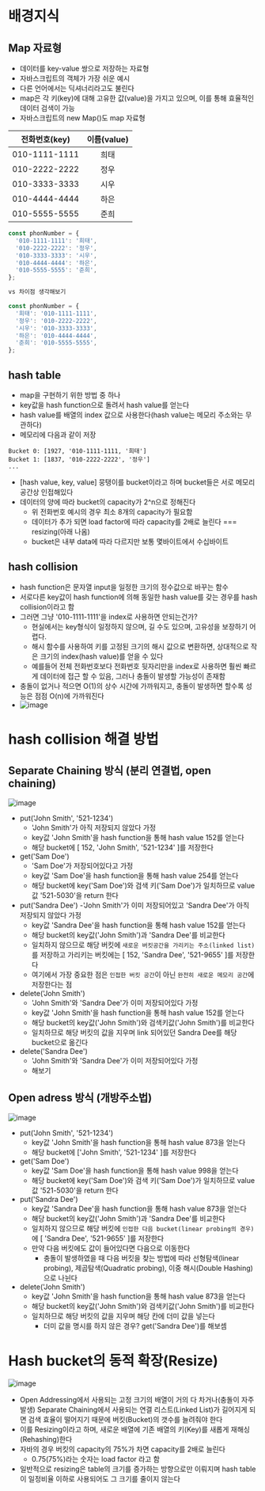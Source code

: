 # 배경지식

## Map 자료형

- 데이터를 key-value 쌍으로 저장하는 자료형
- 자바스크립트의 객체가 가장 쉬운 예시
- 다른 언어에서는 딕셔너리라고도 불린다
- map은 각 키(key)에 대해 고유한 값(value)을 가지고 있으며, 이를 통해 효율적인 데이터 검색이 가능
- 자바스크립트의 new Map()도 map 자료형

| 전화번호(key) | 이름(value) |
| :-----------: | :---------: |
| 010-1111-1111 |    희태     |
| 010-2222-2222 |    정우     |
| 010-3333-3333 |    시우     |
| 010-4444-4444 |    하은     |
| 010-5555-5555 |    준희     |

```js
const phonNumber = {
  '010-1111-1111': '희태',
  '010-2222-2222': '정우',
  '010-3333-3333': '시우',
  '010-4444-4444': '하은',
  '010-5555-5555': '준희',
};

vs 차이점 생각해보기

const phonNumber = {
  '희태': '010-1111-1111',
  '정우': '010-2222-2222',
  '시우': '010-3333-3333',
  '하은': '010-4444-4444',
  '준희': '010-5555-5555',
};
```

## hash table

- map을 구현하기 위한 방법 중 하나
- key값을 hash function으로 돌려서 hash value를 얻는다
- hash value를 배열의 index 값으로 사용한다(hash value는 메모리 주소와는 무관하다)
- 메모리에 다음과 같이 저장

```
Bucket 0: [1927, '010-1111-1111, '희태']
Bucket 1: [1837, '010-2222-2222', '정우']
...
```

- [hash value, key, value] 뭉탱이를 bucket이라고 하며 bucket들은 서로 메모리공간상 인접해있다
- 데이터의 양에 따라 bucket의 capacity가 2^n으로 정해진다
  - 위 전화번호 예시의 경우 최소 8개의 capacity가 필요함
  - 데이터가 추가 되면 load factor에 따라 capacity를 2배로 늘린다 === resizing(아래 나옴)
  - bucket은 내부 data에 따라 다르지만 보통 몇바이트에서 수십바이트

## hash collision

- hash function은 문자열 input을 일정한 크기의 정수값으로 바꾸는 함수
- 서로다른 key값이 hash function에 의해 동일한 hash value를 갖는 경우를 hash collision이라고 함
- 그러면 그냥 '010-1111-1111'을 index로 사용하면 안되는건가?
  - 현실에서는 key형식이 일정하지 않으며, 길 수도 있으며, 고유성을 보장하기 어렵다.
  - 해시 함수를 사용하여 키를 고정된 크기의 해시 값으로 변환하면, 상대적으로 작은 크기의 index(hash value)를 얻을 수 있다
  - 예를들어 전체 전화번호보다 전화번호 뒷자리만을 index로 사용하면 훨씬 빠르게 데이터에 접근 할 수 있음, 그러나 충돌이 발생할 가능성이 존재함
- 충돌이 없거나 적으면 O(1)의 상수 시간에 가까워지고, 충돌이 발생하면 할수록 성능은 점점 O(n)에 가까워진다
- ![image](https://github.com/CS-TeamStudy/CS_Study_for_Interview/assets/87072568/6f621067-ee83-4334-a673-c2a7532f4bdc)

# hash collision 해결 방법

## Separate Chaining 방식 (분리 연결법, open chaining)

![image](https://github.com/CS-TeamStudy/CS_Study_for_Interview/assets/87072568/79c7f921-6e59-4f25-8a3e-716f2f681fce)

- put('John Smith', '521-1234')
  - 'John Smith'가 아직 저장되지 않았다 가정
  - key값 'John Smith'을 hash function을 통해 hash value 152를 얻는다
  - 해당 bucket에 [ 152, 'John Smith', '521-1234' ]를 저장한다
- get('Sam Doe')
  - 'Sam Doe'가 저장되어있다고 가정
  - key값 'Sam Doe'을 hash function을 통해 hash value 254를 얻는다
  - 해당 bucket에 key('Sam Doe')와 검색 키('Sam Doe')가 일치하므로 value값 '521-5030'을 return 한다
- put('Sandra Dee')
  -'John Smith'가 이미 저장되어있고 'Sandra Dee'가 아직 저장되지 않았다 가정
  - key값 'Sandra Dee'을 hash function을 통해 hash value 152를 얻는다
  - 해당 bucket의 key값('John Smith')과 'Sandra Dee'를 비교한다
  - 일치하지 않으므로 해당 버킷에 `새로운 버킷공간을 가리키는 주소(linked list)`를 저장하고 가리키는 버킷에는 [ 152, 'Sandra Dee', '521-9655' ]를 저장한다
  - 여기에서 가장 중요한 점은 `인접한 버킷 공간`이 아닌 `완전히 새로운 메모리 공간`에 저장한다는 점
- delete('John Smith')
  - 'John Smith'와 'Sandra Dee'가 이미 저장되어있다 가정
  - key값 'John Smith'을 hash function을 통해 hash value 152를 얻는다
  - 해당 bucket의 key값('John Smith')와 검색키값('John Smith')를 비교한다
  - 일치하므로 해당 버킷의 값을 지우며 link 되어있던 Sandra Dee를 해당 bucket으로 옮긴다
- delete('Sandra Dee')
  - 'John Smith'와 'Sandra Dee'가 이미 저장되어있다 가정
  - 해보기
 
## Open adress 방식 (개방주소법)

![image](https://github.com/CS-TeamStudy/CS_Study_for_Interview/assets/87072568/017a55ec-9e9b-49a0-8204-8d2483a2f295)

- put('John Smith', '521-1234')
  - key값 'John Smith'을 hash function을 통해 hash value 873을 얻는다
  - 해당 bucket에 ['John Smith', '521-1234' ]를 저장한다
- get('Sam Doe')
  - key값 'Sam Doe'을 hash function을 통해 hash value 998을 얻는다
  - 해당 bucket에 key('Sam Doe')와 검색 키('Sam Doe')가 일치하므로 value값 '521-5030'을 return 한다
- put('Sandra Dee')
  - key값 'Sandra Dee'을 hash function을 통해 hash value 873을 얻는다
  - 해당 bucket의 key값('John Smith')과 'Sandra Dee'를 비교한다
  - 일치하지 않으므로 해당 버킷에 `인접한 다음 bucket(linear probing의 경우)`에 [ 'Sandra Dee', '521-9655' ]를 저장한다
  - 만약 다음 버킷에도 값이 들어있다면 다음으로 이동한다
    - 충돌이 발생하였을 때 다음 버킷을 찾는 방법에 따라 선형탐색(linear probing), 제곱탐색(Quadratic probing), 이중 해시(Double Hashing)으로 나뉜다
- delete('John Smith')
  - key값 'John Smith'을 hash function을 통해 hash value 873을 얻는다
  - 해당 bucket의 key값('John Smith')와 검색키값('John Smith')를 비교한다
  - 일치하므로 해당 버킷의 값을 지우며 해당 칸에 더미 값을 넣는다
    - 더미 값을 명시를 하지 않은 경우? get('Sandra Dee')를 해보셈

# Hash bucket의 동적 확장(Resize)

![image](https://github.com/CS-TeamStudy/CS_Study_for_Interview/assets/87072568/d5ac8d08-988a-4f74-a601-a626fd5b2d30)

- Open Addressing에서 사용되는 고정 크기의 배열이 거의 다 차거나(충돌이 자주 발생) Separate Chaining에서 사용되는 연결 리스트(Linked List)가 길어지게 되면 검색 효율이 떨어지기 때문에 버킷(Bucket)의 갯수를 늘려줘야 한다
- 이를 Resizing이라고 하며, 새로운 배열에 기존 배열의 키(Key)를 새롭게 재해싱(Rehashing)한다
- 자바의 경우 버킷의 capacity의 75%가 차면 capacity를 2배로 늘린다
  - 0.75(75%)라는 숫자는 load factor 라고 함
- 일반적으로 resizing은 table의 크기를 증가하는 방향으로만 이뤄지며 hash table이 일정비율 이하로 사용되어도 그 크기를 줄이지 않는다
